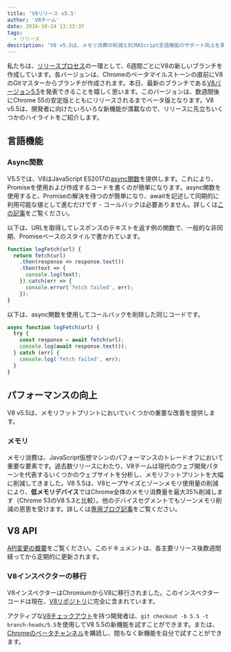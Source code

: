 ```yaml
---
title: 'V8リリース v5.5'
author: 'V8チーム'
date: 2016-10-24 13:33:37
tags:
  - リリース
description: 'V8 v5.5は、メモリ消費の削減とECMAScript言語機能のサポート向上を実現します。'
---
```

私たちは、[リリースプロセス](/docs/release-process)の一環として、6週間ごとにV8の新しいブランチを作成しています。各バージョンは、Chromeのベータマイルストーンの直前にV8のGitマスターからブランチが作成されます。本日、最新のブランチである[V8バージョン5.5](https://chromium.googlesource.com/v8/v8.git/+log/branch-heads/5.5)を発表できることを嬉しく思います。このバージョンは、数週間後にChrome 55の安定版とともにリリースされるまでベータ版となります。V8 v5.5は、開発者に向けたいろいろな新機能が満載なので、リリースに先立ちいくつかのハイライトをご紹介します。

<!--truncate-->
## 言語機能

### Async関数

V5.5では、V8はJavaScript ES2017の[async関数](https://developers.google.com/web/fundamentals/getting-started/primers/async-functions)を提供します。これにより、Promiseを使用および作成するコードを書くのが簡単になります。async関数を使用すると、Promiseの解決を待つのが簡単になり、awaitを記述して同期的に利用可能な値として進むだけです - コールバックは必要ありません。詳しくは[この記事](https://developers.google.com/web/fundamentals/getting-started/primers/async-functions)をご覧ください。

以下は、URLを取得してレスポンスのテキストを返す例の関数で、一般的な非同期、Promiseベースのスタイルで書かれています。

```js
function logFetch(url) {
  return fetch(url)
    .then(response => response.text())
    .then(text => {
      console.log(text);
    }).catch(err => {
      console.error('fetch failed', err);
    });
}
```

以下は、async関数を使用してコールバックを削除した同じコードです。

```js
async function logFetch(url) {
  try {
    const response = await fetch(url);
    console.log(await response.text());
  } catch (err) {
    console.log('fetch failed', err);
  }
}
```

## パフォーマンスの向上

V8 v5.5は、メモリフットプリントにおいていくつかの重要な改善を提供します。

### メモリ

メモリ消費は、JavaScript仮想マシンのパフォーマンスのトレードオフにおいて重要な要素です。過去数リリースにわたり、V8チームは現代のウェブ開発パターンを代表するいくつかのウェブサイトを分析し、メモリフットプリントを大幅に削減してきました。V8 5.5は、V8ヒープサイズとゾーンメモリ使用量の削減により、**低メモリデバイス**ではChrome全体のメモリ消費量を最大35%削減します（Chrome 53のV8 5.3と比較）。他のデバイスセグメントでもゾーンメモリ削減の恩恵を受けます。詳しくは[専用ブログ記事](/blog/optimizing-v8-memory)をご覧ください。

## V8 API

[API変更の概要](https://docs.google.com/document/d/1g8JFi8T_oAE_7uAri7Njtig7fKaPDfotU6huOa1alds/edit)をご覧ください。このドキュメントは、各主要リリース後数週間経ってから定期的に更新されます。

### V8インスペクターの移行

V8インスペクターはChromiumからV8に移行されました。このインスペクターコードは現在、[V8リポジトリ](https://chromium.googlesource.com/v8/v8/+/master/src/inspector/)に完全に含まれています。

アクティブな[V8チェックアウト](/docs/source-code#using-git)を持つ開発者は、`git checkout -b 5.5 -t branch-heads/5.5`を使用してV8 5.5の新機能を試すことができます。または、[Chromeのベータチャンネル](https://www.google.com/chrome/browser/beta.html)を購読し、間もなく新機能を自分で試すことができます。
